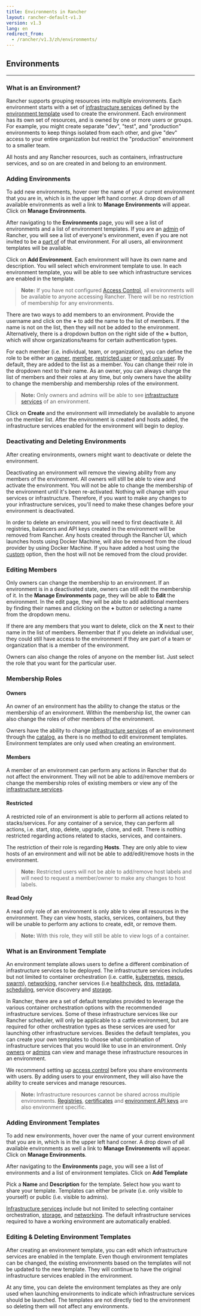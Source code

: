 ```yaml
---
title: Environments in Rancher
layout: rancher-default-v1.3
version: v1.3
lang: en
redirect_from:
  - /rancher/v1.3/zh/environments/
---
```


## Environments
---

### What is an Environment?

Rancher supports grouping resources into multiple environments. Each environment starts with a set of [infrastructure services]({{site.baseurl}}/rancher/{{page.version}}/{{page.lang}}/rancher-services/) defined by the [environment template](#what-is-an-environment-template) used to create the environment. Each environment has its own set of resources, and is owned by one or more users or groups. For example, you might create separate "dev", "test", and "production" environments to keep things isolated from each other, and give "dev" access to your entire organization but restrict the "production" environment to a smaller team.

All hosts and any Rancher resources, such as containers, infrastructure services, and so on are created in and belong to an environment.

### Adding Environments

To add new environments, hover over the name of your current environment that you are in, which is in the upper left hand corner. A drop down of all available environments as well a link to **Manage Environments** will appear. Click on **Manage Environments**.

After navigating to the **Environments** page, you will see a list of environments and a list of environment templates. If you are an [admin]({{site.baseurl}}/rancher/{{page.version}}/{{page.lang}}/configuration/accounts/#admin) of Rancher, you will see a list of everyone's environment, even if you are not invited to be a [part of]({{site.baseurl}}/rancher/{{page.version}}/{{page.lang}}/environments/#membership-roles) of that environment. For all users, all environment templates will be available.

Click on **Add Environment**. Each environment will have its own name and description. You will select which environment template to use. In each environment template, you will be able to see which infrastructure services are enabled in the template.

> **Note:** If you have not configured [Access Control]({{site.baseurl}}/rancher/{{page.version}}/{{page.lang}}/configuration/access-control/), all environments will be available to anyone accessing Rancher. There will be no restriction of membership for any environments.

There are two ways to add members to an environment. Provide the username and click on the **+** to add the name to the list of members. If the name is not on the list, then they will not be added to the environment. Alternatively, there is a dropdown button on the right side of the **+** button, which will show organizations/teams for certain authentication types.

For each member (i.e. individual, team, or organization), you can define the role to be either an [owner](#owners), [member](#members), [restricted user](#restricted) or [read only user](#read-only). By default, they are added to the list as a member. You can change their role in the dropdown next to their name. As an owner, you can always change the list of members and their roles at any time, but only owners have the ability to change the membership and membership roles of the environment.

> **Note:** Only owners and admins will be able to see [infrastructure services]({{site.baseurl}}/rancher/{{page.version}}/{{page.lang}}/rancher-services/) of an environment.

Click on **Create** and the environment will immediately be available to anyone on the member list. After the environment is created and hosts added, the infrastructure services enabled for the environment will begin to deploy.

### Deactivating and Deleting Environments

After creating environments, owners might want to deactivate or delete the environment.

Deactivating an environment will remove the viewing ability from any members of the environment. All owners will still be able to view and activate the environment. You will not be able to change the membership of the environment until it's been re-activated. Nothing will change with your services or infrastructure. Therefore, if you want to make any changes to your infrastructure services, you'll need to make these changes before your environment is deactivated.

In order to delete an environment, you will need to first deactivate it. All registries, balancers and API keys created in the environment will be removed from Rancher. Any hosts created through the Rancher UI, which launches hosts using Docker Machine, will also be removed from the cloud provider by using Docker Machine. If you have added a host using the [custom]({{site.baseurl}}/rancher/{{page.version}}/{{page.lang}}/hosts/custom/) option, then the host will not be removed from the cloud provider.

### Editing Members

Only owners can change the membership to an environment. If an environment is in a deactivated state, owners can still edit the membership of it. In the **Manage Environments** page, they will be able to **Edit** the environment. In the edit page, they will be able to add additional members by finding their names and clicking on the **+** button or selecting a name from the dropdown menu.

If there are any members that you want to delete, click on the **X** next to their name in the list of members. Remember that if you delete an individual user, they could still have access to the environment if they are part of a team or organization that is a member of the environment.  

Owners can also change the roles of anyone on the member list. Just select the role that you want for the particular user.

### Membership Roles

#### Owners

An owner of an environment has the ability to change the status or the membership of an environment. Within the membership list, the owner can also change the roles of other members of the environment.

Owners have the ability to change [infrastructure services]({{site.baseurl}}/rancher/{{page.version}}/{{page.lang}}/rancher-services/) of an environment through the [catalog]({{site.baseurl}}/rancher/{{page.version}}/{{page.lang}}/catalog), as there is no method to edit environment templates. Environment templates are only used when creating an environment.

#### Members

A member of an environment can perform any actions in Rancher that do not affect the environment. They will not be able to add/remove members or change the membership roles of existing members or view any of the [infrastructure services]({{site.baseurl}}/rancher/{{page.version}}/{{page.lang}}/rancher-services/).

#### Restricted

A restricted role of an environment is able to perform all actions related to stacks/services. For any container of a service, they can perform all actions, i.e. start, stop, delete, upgrade, clone, and edit. There is nothing restricted regarding actions related to stacks, services, and containers.

The restriction of their role is regarding **Hosts**. They are only able to view hosts of an environment and will not be able to add/edit/remove hosts in the environment.

> **Note:** Restricted users will not be able to add/remove host labels and will need to request a member/owner to make any changes to host labels.

#### Read Only

A read only role of an environment is only able to view all resources in the environment. They can view hosts, stacks, services, containers, but they will be unable to perform any actions to create, edit, or remove them.

> **Note:** With this role, they will still be able to view logs of a container.

### What is an Environment Template

An environment template allows users to define a different combination of infrastructure services to be deployed. The infrastructure services includes but not limited to container orchestration (i.e. cattle, [kubernetes]({{site.baseurl}}/rancher/{{page.version}}/{{page.lang}}/kubernetes/), [mesos]({{site.baseurl}}/rancher/{{page.version}}/{{page.lang}}/mesos/), [swarm]({{site.baseurl}}/rancher/{{page.version}}/{{page.lang}}/swarm/)), [networking]({{site.baseurl}}/rancher/{{page.version}}/{{page.lang}}/rancher-services/networking/), rancher services (i.e [healthcheck]({{site.baseurl}}/rancher/{{page.version}}/{{page.lang}}/cattle/health-checks), [dns]({{site.baseurl}}/rancher/{{page.version}}/{{page.lang}}/rancher-services/dns-service/), [metadata]({{site.baseurl}}/rancher/{{page.version}}/{{page.lang}}/rancher-services/metadata-service/), [scheduling]({{site.baseurl}}/rancher/{{page.version}}/{{page.lang}}/cattle/scheduling/), service discovery and [storage]({{site.baseurl}}/rancher/{{page.version}}/{{page.lang}}/rancher-services/storage-service/).

In Rancher, there are a set of default templates provided to leverage the various container orchestration options with the recommended infrastructure services. Some of these infrastructure services like our Rancher scheduler, will only be applicable to a cattle environment, but are required for other orchestration types as these services are used for launching other infrastructure services. Besides the default templates, you can create your own templates to choose what combination of infrastructure services that you would like to use in an environment. Only [owners](#owners) or [admins]({{site.baseurl}}/rancher/{{page.version}}/{{page.lang}}/configuration/access-control/#admin) can view and manage these infrastructure resources in an environment.

We recommend setting up [access control]({{site.baseurl}}/rancher/{{page.version}}/{{page.lang}}/configuration/access-control/) before you share environments with users. By adding users to your environment, they will also have the ability to create services and manage resources.

> **Note:** Infrastructure resources cannot be shared across multiple environments. [Registries]({{site.baseurl}}/rancher/{{page.version}}/{{page.lang}}/environments/registries/), [certificates]({{site.baseurl}}/rancher/{{page.version}}/{{page.lang}}/environments/certificates/) and [environment API keys]({{site.baseurl}}/rancher/{{page.version}}/{{page.lang}}/api/api-keys/) are also environment specific.  

### Adding Environment Templates

To add new environments, hover over the name of your current environment that you are in, which is in the upper left hand corner. A drop down of all available environments as well a link to **Manage Environments** will appear. Click on **Manage Environments**.

After navigating to the **Environments** page, you will see a list of environments and a list of environment templates. Click on **Add Template**

Pick a **Name** and **Description** for the template. Select how you want to share your template. Templates can either be private (i.e. only visible to yourself) or public (i.e. visible to admins).

[Infrastructure services]({{site.baseurl}}/rancher/{{page.version}}/{{page.lang}}/rancher-services/) include but not limited to selecting container orchestration, [storage]({{site.baseurl}}/rancher/{{page.version}}/{{page.lang}}/rancher-services/storage-service/), and [networking]({{site.baseurl}}/rancher/{{page.version}}/{{page.lang}}/rancher-services/networking). The default infrastructure services required to have a working environment are automatically enabled.

### Editing & Deleting Environment Templates

After creating an environment template, you can edit which infrastructure services are enabled in the template. Even though environment templates can be changed, the existing environments based on the templates will not be updated to the new template. They will continue to have the original infrastructure services enabled in the environment.

At any time, you can delete the environment templates as they are only used when launching environments to indicate which infrastructure services should be launched. The templates are not directly tied to the environment so deleting them will not affect any environments.

